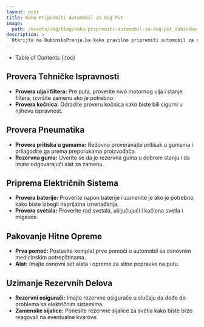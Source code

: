 ```yaml
---
layout: post
title: Kako Pripremiti Automobil Za Dug Put
image: 
  path: /assets/img/blog/kako-pripremiti-automobil-za-dug-put_dubinsko-pranje-ba.png
description: >
  Otkrijte na DubinskoPranje.ba kako pravilno pripremiti automobil za dug put. Saveti za proveru ključnih sistema i osiguranje sigurne i udobne vožnje.
---
```



- Table of Contents
{:toc}


## Provera Tehničke Ispravnosti

- **Provera ulja i filtera:** Pre puta, proverite nivo motornog ulja i stanje filtera, izvršite zamenu ako je potrebno.
- **Provera kočnica:** Odradite proveru kočnica kako biste bili sigurni u njihovu ispravnost.

## Provera Pneumatika

- **Provera pritiska u gumama:** Redovno proveravajte pritisak u gumama i prilagodite ga prema preporukama proizvođača.
- **Rezervna guma:** Uverite se da je rezervna guma u dobrom stanju i da imate odgovarajući alat za zamenu.

## Priprema Električnih Sistema

- **Provera baterije:** Proverite napon baterije i zamenite je ako je potrebno, kako biste izbegli neprijatna iznenađenja.
- **Provera svetala:** Proverite rad svetala, uključujući i kočiona svetla i migavce.

## Pakovanje Hitne Opreme

- **Prva pomoć:** Postavite komplet prve pomoći u automobil sa osnovnim medicinskim potrepštinama.
- **Alat:** Imajte osnovni set alata i opreme za sitne popravke na putu.

## Uzimanje Rezervnih Delova

- **Rezervni osigurači:** Imajte rezervne osigurače u slučaju da dođe do problema sa električnim sistemima.
- **Zamenske sijalice:** Ponesite rezervne sijalice za svetla kako biste brzo reagovali na eventualne kvarove.